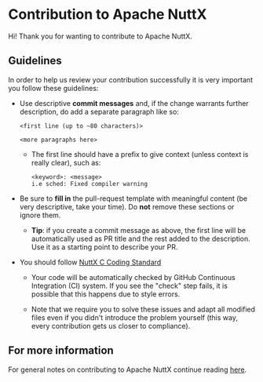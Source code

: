 # Contribution to Apache NuttX

Hi! Thank you for wanting to contribute to Apache NuttX.

## Guidelines

In order to help us review your contribution successfully
it is very important you follow these guidelines:

  * Use descriptive **commit messages** and, if the change
    warrants further description, do add a separate paragraph
    like so:

        <first line (up to ~80 characters)>

        <more paragraphs here>

    * The first line should have a prefix to give context
      (unless context is really clear), such as:

          <keyword>: <message>
          i.e sched: Fixed compiler warning

  * Be sure to **fill in** the pull-request template with
    meaningful content (be very descriptive, take your time).
    Do **not** remove these sections or ignore them.

    * **Tip**: if you create a commit message as above, the
      first line will be automatically used as PR title
      and the rest added to the description. Use it as a
      starting point to describe your PR.

  * You should follow [NuttX C Coding Standard](https://nuttx.apache.org/docs/latest/contributing/coding_style.html)

    * Your code will be automatically checked by GitHub
      Continuous Integration (CI) system. If you see the
      "check" step fails, it is possible that this happens
      due to style errors.

    * Note that we require you to solve these issues
      and adapt all modified files even if you didn't
      introduce the problem yourself (this way, every
      contribution gets us closer to compliance).

## For more information

For general notes on contributing to Apache NuttX continue reading [here](https://nuttx.apache.org/docs/latest/contributing/index.html).
